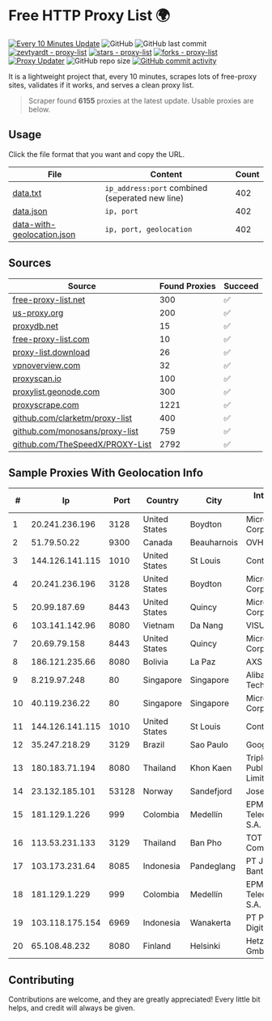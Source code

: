 
# Free HTTP Proxy List 🌍

[![Every 10 Minutes Update](https://github.com/mertguvencli/http-proxy-list/actions/workflows/main.yml/badge.svg?branch=main)](https://github.com/mertguvencli/http-proxy-list/actions/workflows/main.yml)
![GitHub](https://img.shields.io/github/license/mertguvencli/http-proxy-list)
![GitHub last commit](https://img.shields.io/github/last-commit/mertguvencli/http-proxy-list)
[![zevtyardt - proxy-list](https://img.shields.io/static/v1?label=zevtyardt&message=proxy-list&color=blue&logo=github)](https://github.com/zevtyardt/proxy-list "Go to GitHub repo")
[![stars - proxy-list](https://img.shields.io/github/stars/zevtyardt/proxy-list?style=social)](https://github.com/zevtyardt/proxy-list)
[![forks - proxy-list](https://img.shields.io/github/forks/zevtyardt/proxy-list?style=social)](https://github.com/zevtyardt/proxy-list)
[![Proxy Updater](https://github.com/zevtyardt/proxy-list/workflows/Proxy%20Updater/badge.svg)](https://github.com/zevtyardt/proxy-list/actions?query=workflow:"Proxy+Updater")
![GitHub repo size](https://img.shields.io/github/repo-size/zevtyardt/proxy-list)
[![GitHub commit activity](https://img.shields.io/github/commit-activity/m/zevtyardt/proxy-list?logo=commits)](https://github.com/zevtyardt/proxy-list/commits/main)

It is a lightweight project that, every 10 minutes, scrapes lots of free-proxy sites, validates if it works, and serves a clean proxy list.

> Scraper found **6155** proxies at the latest update. Usable proxies are below.

## Usage

Click the file format that you want and copy the URL.

|File|Content|Count|
|----|-------|-----|
|[data.txt](https://raw.githubusercontent.com/mertguvencli/http-proxy-list/main/proxy-list/data.txt)|`ip_address:port` combined (seperated new line)|402|
|[data.json](https://raw.githubusercontent.com/mertguvencli/http-proxy-list/main/proxy-list/data.json)|`ip, port`|402|
|[data-with-geolocation.json](https://raw.githubusercontent.com/mertguvencli/http-proxy-list/main/proxy-list/data-with-geolocation.json)|`ip, port, geolocation`|402|

## Sources

|Source|Found Proxies|Succeed|
|------|-------------|-------|
|[free-proxy-list.net](https://free-proxy-list.net)|300|✅|
|[us-proxy.org](https://www.us-proxy.org)|200|✅|
|[proxydb.net](http://proxydb.net)|15|✅|
|[free-proxy-list.com](https://free-proxy-list.com/?page=&port=&type%5B%5D=http&type%5B%5D=https&up_time=0&search=Search)|10|✅|
|[proxy-list.download](https://www.proxy-list.download/HTTP)|26|✅|
|[vpnoverview.com](https://vpnoverview.com/privacy/anonymous-browsing/free-proxy-servers)|32|✅|
|[proxyscan.io](https://www.proxyscan.io)|100|✅|
|[proxylist.geonode.com](https://proxylist.geonode.com/api/proxy-list?limit=300&page=1&sort_by=lastChecked&sort_type=desc&protocols=http,https)|300|✅|
|[proxyscrape.com](https://api.proxyscrape.com/v2/?request=displayproxies&protocol=http&timeout=10000&country=all&ssl=all&anonymity=all)|1221|✅|
|[github.com/clarketm/proxy-list](https://raw.githubusercontent.com/clarketm/proxy-list/master/proxy-list-raw.txt)|400|✅|
|[github.com/monosans/proxy-list](https://raw.githubusercontent.com/monosans/proxy-list/main/proxies/http.txt)|759|✅|
|[github.com/TheSpeedX/PROXY-List](https://raw.githubusercontent.com/TheSpeedX/PROXY-List/master/http.txt)|2792|✅|


## Sample Proxies With Geolocation Info

|#|Ip|Port|Country|City|Internet Service Provider|
|-|--|----|-------|----|-------------------------|
|1|20.241.236.196|3128|United States|Boydton|Microsoft Corporation|
|2|51.79.50.22|9300|Canada|Beauharnois|OVH SAS|
|3|144.126.141.115|1010|United States|St Louis|Contabo Inc.|
|4|20.241.236.196|3128|United States|Boydton|Microsoft Corporation|
|5|20.99.187.69|8443|United States|Quincy|Microsoft Corporation|
|6|103.141.142.96|8080|Vietnam|Da Nang|VISUALVIET|
|7|20.69.79.158|8443|United States|Quincy|Microsoft Corporation|
|8|186.121.235.66|8080|Bolivia|La Paz|AXS Bolivia S. A.|
|9|8.219.97.248|80|Singapore|Singapore|Alibaba (US) Technology Co., Ltd.|
|10|40.119.236.22|80|Singapore|Singapore|Microsoft Corporation|
|11|144.126.141.115|1010|United States|St Louis|Contabo Inc.|
|12|35.247.218.29|3129|Brazil|Sao Paulo|Google LLC|
|13|180.183.71.194|8080|Thailand|Khon Kaen|Triple T Broadband Public Company Limited|
|14|23.132.185.101|53128|Norway|Sandefjord|Joseph Farnell|
|15|181.129.1.226|999|Colombia|Medellín|EPM Telecomunicaciones S.A. E.S.P.|
|16|113.53.231.133|3129|Thailand|Ban Pho|TOT Public Company Limited|
|17|103.173.231.64|8085|Indonesia|Pandeglang|PT Jaringan Internet Banten|
|18|181.129.1.229|999|Colombia|Medellín|EPM Telecomunicaciones S.A. E.S.P.|
|19|103.118.175.154|6969|Indonesia|Wanakerta|PT Pedjoeang Digital Networks|
|20|65.108.48.232|8080|Finland|Helsinki|Hetzner Online GmbH|



## Contributing

Contributions are welcome, and they are greatly appreciated! Every
little bit helps, and credit will always be given.


